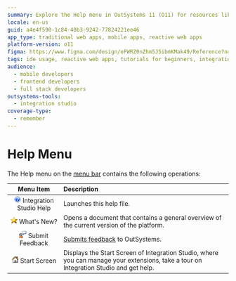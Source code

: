 ```yaml
---
summary: Explore the Help menu in OutSystems 11 (O11) for resources like Integration Studio Help, updates, feedback submission, and a Start Screen overview.
locale: en-us
guid: a4e4f590-1c84-40b3-9242-77824221ee46
app_type: traditional web apps, mobile apps, reactive web apps
platform-version: o11
figma: https://www.figma.com/design/eFWRZ0nZhm5J5ibmKMak49/Reference?node-id=3098-240
tags: ide usage, reactive web apps, tutorials for beginners, integration studio, help resources
audience:
  - mobile developers
  - frontend developers
  - full stack developers
outsystems-tools:
  - integration studio
coverage-type:
  - remember
---
```


# Help Menu

The Help menu on the [menu bar](<../../workspace.md>) contains the following operations:

Menu Item | Description
:--------:|:-----------
![Icon for Integration Studio Help in the Help menu](images/help.png "Integration Studio Help") Integration Studio Help | Launches this help file.
![Icon for What's New document in the Help menu](images/whats-new.png "What's New?") What's New? | Opens a document that contains a general overview of the current version of the platform.
![Icon for Submit Feedback in the Help menu](images/submit-feedback.png "Submit Feedback") Submit Feedback | [Submits feedback](<submit-feedback.md>) to OutSystems.
![Icon for Start Screen in the Help menu](images/home.png "Start Screen") Start Screen | Displays the Start Screen of Integration Studio, where you can manage your extensions, take a tour on Integration Studio and get help.
